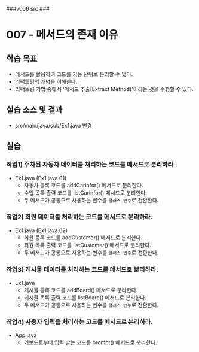 ###v006 src ###

# 007 - 메서드의 존재 이유

## 학습 목표

- 메서드를 활용하여 코드를 기능 단위로 분리할 수 있다.
- 리팩토링의 개념을 이해한다.
- 리팩토링 기법 중에서 '메서드 추출(Extract Method)'이라는 것을 수행할 수 있다.

## 실습 소스 및 결과

- src/main/java/sub/Ex1.java 변경

## 실습

### 작업1) 주차된 자동차 데이터를 처리하는 코드를 메서드로 분리하라.

- Ex1.java (Ex1.java.01)
    - 자동차 등록 코드를 addCarinfor() 메서드로 분리한다.
    - 수업 목록 출력 코드를 listCarinfor() 메서드로 분리한다.
    - 두 메서드가 공통으로 사용하는 변수를 `클래스 변수`로 전환한다.

### 작업2) 회원 데이터를 처리하는 코드를 메서드로 분리하라.

- Ex1.java (Ex1.java.02)
    - 회원 등록 코드를 addCustomer() 메서드로 분리한다.
    - 회원 목록 출력 코드를 listCustomer() 메서드로 분리한다.
    - 두 메서드가 공통으로 사용하는 변수를 `클래스 변수`로 전환한다.


### 작업3) 게시물 데이터를 처리하는 코드를 메서드로 분리하라.

- Ex1.java
    - 게시물 등록 코드를 addBoard() 메서드로 분리한다.
    - 게시물 목록 출력 코드를 listBoard() 메서드로 분리한다.
    - 두 메서드가 공통으로 사용하는 변수를 `클래스 변수`로 전환한다.

### 작업4) 사용자 입력을 처리하는 코드를 메서드로 분리하라.

- App.java
    - 키보드로부터 입력 받는 코드를 prompt() 메서드로 분리한다.
